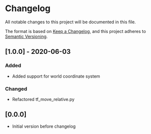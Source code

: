 # Changelog
All notable changes to this project will be documented in this file.

The format is based on [Keep a Changelog](https://keepachangelog.com/en/1.0.0/),
and this project adheres to [Semantic Versioning](https://semver.org/spec/v2.0.0.html).

## [1.0.0] - 2020-06-03
### Added
- Added support for world coordinate system

### Changed
- Refactored tf_move_relative.py

## [0.0.0]
- Initial version before changelog
